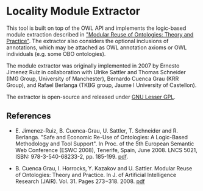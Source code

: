 # Locality Module Extractor

This tool is built on top of the OWL API and implements the logic-based module extraction described in ["Modular Reuse of Ontologies: Theory and Practice"](http://www.cs.ox.ac.uk/ian.horrocks/Publications/download/2008/CHKS08a.pdf). The extractor also considers the optional inclusions of annotations, which may be attached as OWL annotation axioms or OWL individuals (e.g. some OBO ontologies).

The module extractor was originally implemented in 2007 by Ernesto Jimenez Ruiz in collaboration with Ulrike Sattler and Thomas Schneider (IMG Group, University of Manchester), Bernardo Cuenca Grau (KRR Group), and Rafael Berlanga (TKBG group, Jaume I University of Castellon).

The extractor is open-source and released under [GNU Lesser GPL](http://www.gnu.org/licenses/lgpl.html).


## References

- E. Jimenez-Ruiz, B. Cuenca-Grau, U. Sattler, T. Schneider and R. Berlanga. "Safe and Economic Re-Use of Ontologies: A Logic-Based Methodology and Tool Support". In Proc. of the 5th European Semantic Web Conference (ESWC 2008), Tenerife, Spain, June 2008. LNCS 5021, ISBN: 978-3-540-68233-2, pp. 185-199. [pdf](http://www.cs.ox.ac.uk/ian.horrocks/Publications/download/2008/CHKS08a.pdf).

- B. Cuenca Grau‚ I. Horrocks‚ Y. Kazakov and U. Sattler. Modular Reuse of Ontologies: Theory and Practice. In J. of Artificial Intelligence Research (JAIR). Vol. 31. Pages 273−318. 2008. [pdf](http://www.jair.org/media/2375/live-2375-3703-jair.pdf)
